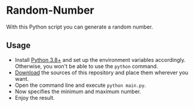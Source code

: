 # Random-Number
With this Python script you can generate a random number.

Usage
-----
* Install [Python 3.8+](https://www.python.org/downloads/release/python-380/) and set up the environment variables accordingly. Otherwise, you won't be able to use the `python` command.
* [Download](https://github.com/Dominik48N/Random-Number/releases/tag/1.0.1) the sources of this repository and place them wherever you want.
* Open the command line and execute `python main.py`.
* Now specifies the minimum and maximum number.
* Enjoy the result.
